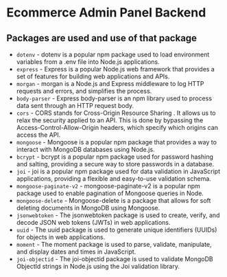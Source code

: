 # Ecommerce Admin Panel Backend

## Packages are used and use of that package
- `dotenv` - dotenv is a popular npm package used to load environment variables from a .env file into Node.js applications.
- `express` - Express is a popular Node.js web framework that provides a set of features for building web applications and APIs.
- `morgan` - morgan is a Node.js and Express middleware to log HTTP requests and errors, and simplifies the process.
- `body-parser` - Express body-parser is an npm library used to process data sent through an HTTP request body.
- `cors` - CORS stands for Cross-Origin Resource Sharing . It allows us to relax the security applied to an API. This is done by bypassing the Access-Control-Allow-Origin headers, which specify which origins can access the API.
- `mongoose` - Mongoose is a popular npm package that provides a way to interact with MongoDB databases using Node.js.
- `bcrypt` - bcrypt is a popular npm package used for password hashing and salting, providing a secure way to store passwords in a database.
- `joi` - joi is a popular npm package used for data validation in JavaScript applications, providing a flexible and easy-to-use validation schema.
- `mongoose-paginate-v2` - mongoose-paginate-v2 is a popular npm package used to enable pagination of Mongoose queries in Node.
- `mongoose-delete` - Mongoose-delete is a package that allows for soft deleting documents in MongoDB using Mongoose.
- `jsonwebtoken` - The jsonwebtoken package is used to create, verify, and decode JSON web tokens (JWTs) in web applications.
- `uuid` - The uuid package is used to generate unique identifiers (UUIDs) for objects in web applications.
- `moment` - The moment package is used to parse, validate, manipulate, and display dates and times in JavaScript.
- `joi-objectid` - The joi-objectid package is used to validate MongoDB ObjectId strings in Node.js using the Joi validation library.
